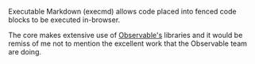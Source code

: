 Executable Markdown (execmd) allows code placed into fenced code blocks to be executed in-browser.

The core makes extensive use of [Observable's](https://github.com/observablehq) libraries and it would be remiss of me not to mention the excellent work that the Observable team are doing.
